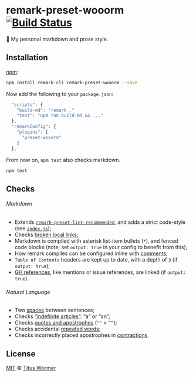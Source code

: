 # remark-preset-wooorm [![Build Status][travis-badge]][travis]

:tada: My personal markdown and prose style.

## Installation

[npm][npm-install]:

```sh
npm install remark-cli remark-preset-wooorm --save
```

Now add the following to your `package.json`:

```js
  "scripts": {
    "build-md": "remark ."
    "test": "npm run build-md && ..."
  },
  "remarkConfig": {
    "plugins": [
      "preset-wooorm"
    ]
  },
```

From now on, `npm test` also checks markdown.

```sh
npm test
```

## Checks

###### Markdown

*   Extends [`remark-preset-lint-recommended`][lint-recommended],
    and adds a strict code-style (see [`index.js`][index]);
*   Checks [broken local links][validate-links];
*   Markdown is compiled with asterisk list-item bullets (`*`),
    and fenced code blocks (note: set `output: true` in your config to
    benefit from this);
*   How remark compiles can be configured inline with [comments][];
*   `Table of Contents` headers are kept up to date, with a depth of `3`
    (if `output: true`);
*   [GH references][github], like mentions or issue references, are
    linked (if `output: true`).

###### Natural Language

*   Two [spaces][] between sentences;
*   Checks [“indefinite articles”][articles]: “a” or “an”;
*   Checks [quotes and apostrophes][quotes] (`""` > `“”`);
*   Checks accidental [repeated words][repeated];
*   Checks incorrectly placed apostrophes in [contractions][].

## License

[MIT][license] © [Titus Wormer][author]

<!-- Definitions -->

[travis-badge]: https://img.shields.io/travis/wooorm/remark-preset-wooorm.svg

[travis]: https://travis-ci.org/wooorm/remark-preset-wooorm

[npm-install]: https://docs.npmjs.com/cli/install

[license]: LICENSE

[author]: http://wooorm.com

[index]: ./index.js

[lint-recommended]: https://github.com/wooorm/remark-lint/tree/master/packages/remark-preset-lint-recommended

[validate-links]: https://github.com/wooorm/remark-validate-links

[github]: https://github.com/wooorm/remark-github

[comments]: https://github.com/wooorm/remark-comment-config

[spaces]: https://github.com/wooorm/retext-sentence-spacing

[articles]: https://github.com/wooorm/retext-indefinite-article

[quotes]: https://github.com/wooorm/retext-quotes

[repeated]: https://github.com/wooorm/retext-repeated-words

[contractions]: https://github.com/wooorm/retext-contractions
